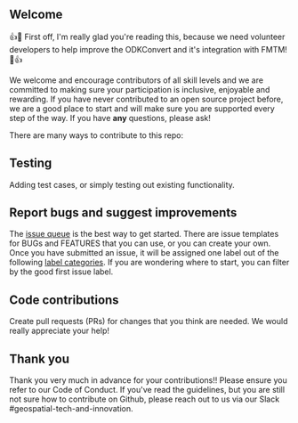 ## Welcome

:+1::tada: First off, I'm really glad you're reading this, because we need volunteer developers to help improve the ODKConvert and it's integration with FMTM! :tada::+1:

We welcome and encourage contributors of all skill levels and we are committed to making sure your participation is inclusive, enjoyable and rewarding. If you have never contributed to an open source project before, we are a good place to start and will make sure you are supported every step of the way. If you have **any** questions, please ask!

There are many ways to contribute to this repo:

## Testing

Adding test cases, or simply testing out existing functionality.

## Report bugs and suggest improvements

The [issue queue](https://github.com/hotosm/odkconvert/issues) is the best way to get started. There are issue templates for BUGs and FEATURES that you can use, or you can create your own. Once you have submitted an issue, it will be assigned one label out of the following [label categories](https://github.com/hotosm/odkconvert/labels). If you are wondering where to start, you can filter by the good first issue label.

## Code contributions

Create pull requests (PRs) for changes that you think are needed. We would really appreciate your help!

## Thank you

Thank you very much in advance for your contributions!! Please ensure you refer to our Code of Conduct.
If you've read the guidelines, but you are still not sure how to contribute on Github, please reach out to us via our Slack #geospatial-tech-and-innovation.
